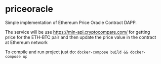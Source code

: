 # priceoracle
Simple implementation of Ethereum Price Oracle Contract DAPP.

The service will be use https://min-api.cryptocompare.com/ for getting price for the ETH-BTC pair and then update
the price value in the contract at Ethereum network

To compile and run project just do: `docker-compose build && docker-compose up`
